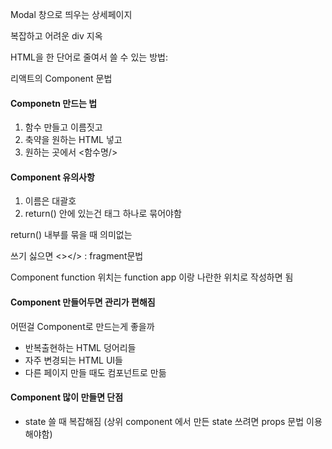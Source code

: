 Modal 창으로 띄우는 상세페이지

복잡하고 어려운 div 지옥

HTML을 한 단어로 줄여서 쓸 수 있는 방법:

리액트의 Component 문법



#### Componetn 만드는 법

1. 함수 만들고 이름짓고
2. 축약을 원하는 HTML 넣고
3. 원하는 곳에서 <함수명/>



#### Component 유의사항

1. 이름은 대괄호
2. return() 안에 있는건 태그 하나로 묶어야함



return() 내부를 묶을 때 의미없는 <div> 쓰기 싫으면 <></> : fragment문법

Component function 위치는 function app 이랑 나란한 위치로 작성하면 됨



#### Component 만들어두면 관리가 편해짐

어떤걸 Component로 만드는게 좋을까

- 반복출현하는 HTML 덩어리들
- 자주 변경되는 HTML UI들
- 다른 페이지 만들 때도 컴포넌트로 만듦



#### Component 많이 만들면 단점

- state 쓸 때 복잡해짐 (상위 component 에서 만든 state 쓰려면 props 문법 이용해야함)